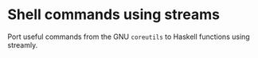 # Shell commands using streams

Port useful commands from the GNU `coreutils` to Haskell functions using
streamly.
